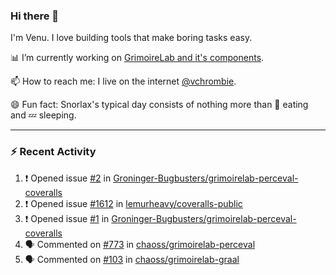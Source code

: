 ### Hi there 👋

I'm Venu. I love building tools that make boring tasks easy.

📊 I’m currently working on [GrimoireLab and it's components](https://chaoss.github.io/grimoirelab).

📫 How to reach me: I live on the internet [@vchrombie](https://www.google.co.in/search?q=vchrombie).

😄 Fun fact: Snorlax's typical day consists of nothing more than :doughnut: eating and :zzz: sleeping.

---

### :zap: Recent Activity

<!--START_SECTION:activity-->
1. ❗️ Opened issue [#2](https://github.com/Groninger-Bugbusters/grimoirelab-perceval-coveralls/issues/2) in [Groninger-Bugbusters/grimoirelab-perceval-coveralls](https://github.com/Groninger-Bugbusters/grimoirelab-perceval-coveralls)
2. ❗️ Opened issue [#1612](https://github.com/lemurheavy/coveralls-public/issues/1612) in [lemurheavy/coveralls-public](https://github.com/lemurheavy/coveralls-public)
3. ❗️ Opened issue [#1](https://github.com/Groninger-Bugbusters/grimoirelab-perceval-coveralls/issues/1) in [Groninger-Bugbusters/grimoirelab-perceval-coveralls](https://github.com/Groninger-Bugbusters/grimoirelab-perceval-coveralls)
4. 🗣 Commented on [#773](https://github.com/chaoss/grimoirelab-perceval/issues/773) in [chaoss/grimoirelab-perceval](https://github.com/chaoss/grimoirelab-perceval)
5. 🗣 Commented on [#103](https://github.com/chaoss/grimoirelab-graal/issues/103) in [chaoss/grimoirelab-graal](https://github.com/chaoss/grimoirelab-graal)
<!--END_SECTION:activity-->

<!--
**vchrombie/vchrombie** is a ✨ _special_ ✨ repository because its `README.md` (this file) appears on your GitHub profile.

Here are some ideas to get you started:

- 🔭 I’m currently working on ...
- 🌱 I’m currently learning ...
- 👯 I’m looking to collaborate on ...
- 🤔 I’m looking for help with ...
- 💬 Ask me about ...
- 📫 How to reach me: ...
- 😄 Pronouns: ...
- ⚡ Fun fact: ...
-->
